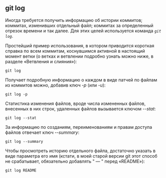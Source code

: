## git log

Иногда требуется получить информацию об истории коммитов; коммитах, изменивших отдельный файл; коммитах за определенный отрезок времени и так далее. Для этих целей используется команда *`git log`*.

Простейший пример использования, в котором приводится короткая справка по всем коммитам, коснувшимся активной в настоящий момент ветки (о ветках и ветвлении подробно узнать можно ниже, в разделе «Ветвления и слияния»):

```bash=
git log
```

Получает подробную информацию о каждом в виде патчей по файлам из коммитов можно, добавив ключ *-p* (или *-u*):

```bash=
git log -p
```

Статистика изменения файлов, вроде числа измененных файлов, внесенных в них строк, удаленных файлов вызывается ключом *--stat*:

```bash=
git log --stat
```

За информацию по созданиям, переименованиям и правам доступа файлов отвечает ключ *--summary*:

```bash=
git log --summary
```

Чтобы просмотреть историю отдельного файла, достаточно указать в виде параметра его имя (кстати, в моей старой версии git этот способ не срабатывает, обязательно добавлять " — " перед «README»):

```bash=
git log README
```